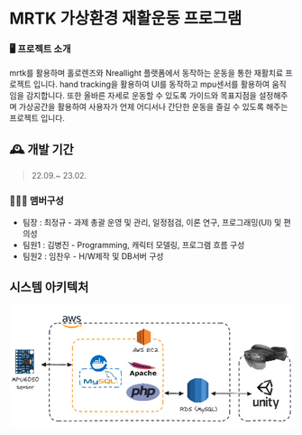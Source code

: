 



# MRTK 가상환경 재활운동 프로그램
### 🖥️ 프로젝트 소개
mrtk를 활용하며 홀로렌즈와 Nreallight 플랫폼에서 동작하는 운동을 통한 재활치료 
프로젝트 입니다. hand tracking을 활용하여 UI를 동작하고 mpu센서를 활용하여 
움직임을 감지합니다.  또한 올바른 자세로 운동할 수 있도록 가이드와 목표지점을 
설정해주며 가상공간을 활용하여 사용자가 언제 어디서나 간단한 운동을 즐길 수 있도록 
해주는 프로젝트 입니다. 
<br>

## 🕰️ 개발 기간
> 22.09.~ 23.02.

### 🧑‍🤝‍🧑 맴버구성
 - 팀장  : 최정규 - 과제 총괄 운영 및 관리, 일정점검, 이론 연구,  프로그래밍(UI) 및 편의성
 - 팀원1 : 김병진 - Programming, 캐릭터 모델링, 프로그램 흐름 구성
 - 팀원2 : 임찬우 - H/W제작 및 DB서버 구성

## 시스템 아키텍처

<img src = "https://github.com/kevinbj0/image/blob/main/%ED%99%80%EB%A1%9C%EB%A0%8C%EC%A6%88%EC%95%84%ED%82%A4%ED%85%8D%EC%B2%98.png?raw=true">


